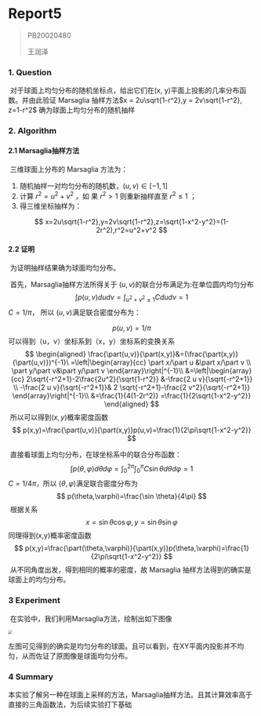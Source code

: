 # Report5

> PB20020480
>
> 王润泽

### 1. Question

​	对于球面上均匀分布的随机坐标点，给出它们在(x, y)平面上投影的几率分布函 数。并由此验证 Marsaglia 抽样方法$x = 2u\sqrt{1-r^2},y = 2v\sqrt{1-r^2}, z=1-r^2$ 确为球面上均匀分布的随机抽样

### 2. Algorithm

#### 2.1 Marsaglia抽样方法

​	三维球面上分布的 Marsaglia 方法为：

1. 随机抽样一对均匀分布的随机数，$(u,v)\in[-1,1]$
2. 计算 $r^2=u^2+v^2$ ，如 果 $r^2>1$ 则重新抽样直至 $r^2\le1$ ；
3. 得三维坐标抽样为：

$$
x=2u\sqrt{1-r^2},y=2v\sqrt{1-r^2},z=\sqrt{1-x^2-y^2}=(1-2r^2),r^2=u^2+v^2
$$

####   2.2 证明

​	为证明抽样结果确为球面均匀分布。

​	首先，Marsaglia抽样方法所得关于 $(u,v)$的联合分布满足为:在单位圆内均匀分布
$$
\int p(u,v)dudv=\int_{u^2+v^2\le1}Cdudv=1
$$
​	$C=1/\pi$， 所以 $(u,v)$满足联合密度分布为：

$$
p(u,v)=1/\pi
$$
​	可以得到（u，v）坐标系到（x，y）坐标系的变换关系
$$
\begin{aligned}
\frac{\part(u,v)}{\part(x,y)}&=(\frac{\part(x,y)}{\part(u,v)})^{-1}\
=\left|\begin{array}{cc} 
    \part x/\part u &\part x/\part v     \\ 
    \part y/\part v&\part y/\part v    
\end{array}\right|^{-1}\\
&=\left|\begin{array}{cc} 
    2\sqrt{-r^2+1}-2\frac{2u^2}{\sqrt{1-r^2}} &-\frac{2 u v}{\sqrt{-r^2+1}}     \\ 
    -\frac{2 u v}{\sqrt{-r^2+1}}&   2 \sqrt{-r^2+1}-\frac{2 v^2}{\sqrt{-r^2+1}}
\end{array}\right|^{-1}\\
&=\frac{1}{4(1-2r^2)}
=\frac{1}{2\sqrt{1-x^2-y^2}}
\end{aligned}
$$
​	所以可以得到$(x,y)$概率密度函数
$$
p(x,y)=\frac{\part(u,v)}{\part(x,y)}p(u,v)=\frac{1}{2\pi\sqrt{1-x^2-y^2}}
$$

​	直接看球面上均匀分布，在球坐标系中的联合分布函数：
$$
\int p(\theta,\varphi)d\theta d\varphi=\int^{2\pi}_0\int^{\pi}_0 C\sin{\theta}d\theta d\varphi=1
$$
​	$C=1/4\pi$，所以 $(\theta,\varphi)$满足联合密度分布为
$$
p(\theta,\varphi)=\frac{\sin \theta}{4\pi}
$$
​	根据关系
$$
x=\sin\theta\cos\varphi ,y=\sin\theta\sin\varphi
$$
​	同理得到(x,y)概率密度函数
$$
p(x,y)=\frac{\part(\theta,\varphi)}{\part(x,y)}p(\theta,\varphi)=\frac{1}{2\pi\sqrt{1-x^2-y^2}}
$$
​	从不同角度出发，得到相同的概率的密度，故 Marsaglia 抽样方法得到的确实是球面上的均匀分布。

### 3 Experiment

​	在实验中，我们利用Marsaglia方法，绘制出如下图像

<img src="F:\MyDocuments\Physics\Compututation Physics\Homework\hw05\三维球面.png" style="zoom: 50%;" />

​	 左图可见得到的确实是均匀分布的球面。且可以看到，在XY平面内投影并不均匀，从而佐证了原图像是球面均匀分布。

### 4 Summary

​	本实验了解另一种在球面上采样的方法，Marsaglia抽样方法。且其计算效率高于直接的三角函数法，为后续实验打下基础
